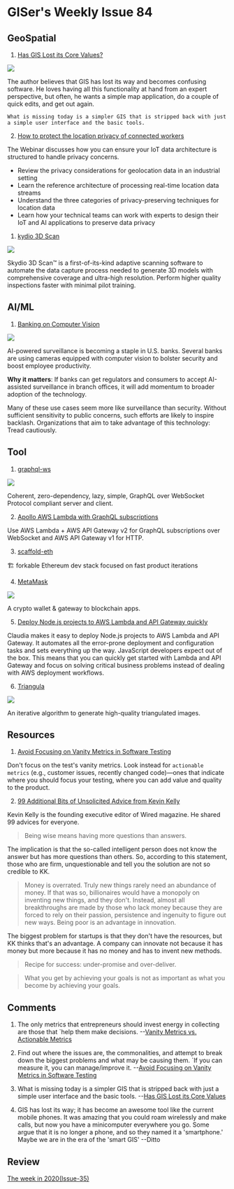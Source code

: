 # GISer's Weekly Issue 84

## GeoSpatial

1. [Has GIS Lost its Core Values?](https://www.gwprime.geospatialworld.net/opinion/has-gis-lost-its-core-values/)

![](https://www.gwprime.geospatialworld.net/wp-content/uploads/2021/04/33-toolboxes.jpg)

The author believes that GIS has lost its way and becomes confusing software. He loves having all this functionality at hand from an expert perspective, but often, he wants a simple map application, do a couple of quick edits, and get out again.

`What is missing today is a simpler GIS that is stripped back with just a simple user interface and the basic tools.`

2. [How to protect the location privacy of connected workers](https://sensorup.com/webinars-privacy-connected-workers/)

The Webinar discusses how you can ensure your IoT data architecture is structured to handle privacy concerns.

- Review the privacy considerations for geolocation data in an industrial setting
- Learn the reference architecture of processing real-time location data streams
- Understand the three categories of privacy-preserving techniques for location data
- Learn how your technical teams can work with experts to design their IoT and AI applications to preserve data privacy

1. [kydio 3D Scan](https://www.skydio.com/3d-scan)

![](https://cdn.sanity.io/images/mgxz50fq/production/2fd91659fdafee00f21a14e3b67256afb389dc86-2124x1200.png?w=768&h=434&fit=crop&fm=webp)

Skydio 3D Scan™ is a first-of-its-kind adaptive scanning software to automate the data capture process needed to generate 3D models with comprehensive coverage and ultra-high resolution. Perform higher quality inspections faster with minimal pilot training.

## AI/ML

1. [Banking on Computer Vision](https://www.deeplearning.ai/the-batch/issue-90/)

![](https://info.deeplearning.ai/hs-fs/hubfs/BANK576x324.gif?width=1200&upscale=true&name=BANK576x324.gif)

AI-powered surveillance is becoming a staple in U.S. banks. Several banks are using cameras equipped with computer vision to bolster security and boost employee productivity.

**Why it matters**: If banks can get regulators and consumers to accept AI-assisted surveillance in branch offices, it will add momentum to broader adoption of the technology.

Many of these use cases seem more like surveillance than security. Without sufficient sensitivity to public concerns, such efforts are likely to inspire backlash. Organizations that aim to take advantage of this technology: Tread cautiously.

## Tool

1. [graphql-ws](https://github.com/enisdenjo/graphql-ws)

![](https://user-images.githubusercontent.com/25294569/94527042-172dba00-023f-11eb-944b-88c0bd58a8d2.gif)

Coherent, zero-dependency, lazy, simple, GraphQL over WebSocket Protocol compliant server and client.

2. [Apollo AWS Lambda with GraphQL subscriptions](https://github.com/michalkvasnicak/aws-lambda-graphql)

Use AWS Lambda + AWS API Gateway v2 for GraphQL subscriptions over WebSocket and AWS API Gateway v1 for HTTP.

3. [scaffold-eth](https://github.com/austintgriffith/scaffold-eth)

🏗 forkable Ethereum dev stack focused on fast product iterations

4. [MetaMask](https://metamask.io/)

![](https://i1.wp.com/coinsutra.com/wp-content/uploads/2018/04/How-To-Use-MetaMask-Wallet.jpg?w=800&ssl=1)

A crypto wallet & gateway to blockchain apps.

5. [Deploy Node.js projects to AWS Lambda and API Gateway quickly](https://github.com/claudiajs/claudia)

Claudia makes it easy to deploy Node.js projects to AWS Lambda and API Gateway. It automates all the error-prone deployment and configuration tasks and sets everything up the way. JavaScript developers expect out of the box. This means that you can quickly get started with Lambda and API Gateway and focus on solving critical business problems instead of dealing with AWS deployment workflows.

6. [Triangula](https://github.com/RH12503/Triangula)

![](https://github.com/RH12503/triangula/raw/main/assets/triangula.gif)

An iterative algorithm to generate high-quality triangulated images.

## Resources

1. [Avoid Focusing on Vanity Metrics in Software Testing](https://itnext.io/its-a-trap-avoid-focusing-on-vanity-metrics-in-software-testing-7a627c7848)

Don't focus on the test's vanity metrics. Look instead for `actionable metrics` (e.g., customer issues, recently changed code)—ones that indicate where you should focus your testing, where you can add value and quality to the product.

2. [99 Additional Bits of Unsolicited Advice from Kevin Kelly](https://kk.org/thetechnium/99-additional-bits-of-unsolicited-advice/)

Kevin Kelly is the founding executive editor of Wired magazine. He shared 99 advices for everyone.

> Being wise means having more questions than answers.

The implication is that the so-called intelligent person does not know the answer but has more questions than others. So, according to this statement, those who are firm, unquestionable and tell you the solution are not so credible to KK.

> Money is overrated. Truly new things rarely need an abundance of money. If that was so, billionaires would have a monopoly on inventing new things, and they don't. Instead, almost all breakthroughs are made by those who lack money because they are forced to rely on their passion, persistence and ingenuity to figure out new ways. Being poor is an advantage in innovation.

The biggest problem for startups is that they don't have the resources, but KK thinks that's an advantage. A company can innovate not because it has money but more because it has no money and has to invent new methods.

> Recipe for success: under-promise and over-deliver.

> What you get by achieving your goals is not as important as what you become by achieving your goals.

## Comments

1.  The only metrics that entrepreneurs should invest energy in collecting are those that `help them make decisions.
    --[Vanity Metrics vs. Actionable Metrics](https://tim.blog/2009/05/19/vanity-metrics-vs-actionable-metrics/)

2.  Find out where the issues are, the commonalities, and attempt to break down the biggest problems and what may be causing them. `If you can measure it, you can manage/improve it.
    --[Avoid Focusing on Vanity Metrics in Software Testing](https://itnext.io/its-a-trap-avoid-focusing-on-vanity-metrics-in-software-testing-7a627c7848)

3.  What is missing today is a simpler GIS that is stripped back with just a simple user interface and the basic tools.
    --[Has GIS Lost its Core Values](https://www.gwprime.geospatialworld.net/opinion/has-gis-lost-its-core-values/)

4.  GIS has lost its way; it has become an awesome tool like the current mobile phones. It was amazing that you could roam wirelessly and make calls, but now you have a minicomputer everywhere you go. Some argue that it is no longer a phone, and so they named it a 'smartphone.' Maybe we are in the era of the 'smart GIS'
    --Ditto

## Review

[The week in 2020(Issue-35)](https://github.com/lkcozy/weekly/blob/master/docs/2020/issue-35.md)
